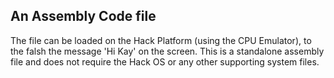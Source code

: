 ## An Assembly Code file 

The file can be loaded on the Hack Platform (using the CPU Emulator), to the falsh the message 'Hi Kay' on the screen. This is a standalone assembly file and does not require the Hack OS or any other supporting system files.

